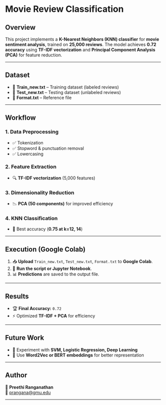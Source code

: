 # **Movie Review Classification**

## **Overview**
This project implements a **K-Nearest Neighbors (KNN) classifier** for **movie sentiment analysis**, trained on **25,000 reviews**. The model achieves **0.72 accuracy** using **TF-IDF vectorization** and **Principal Component Analysis (PCA)** for feature reduction.

---

## **Dataset**
- 📂 **Train_new.txt** – Training dataset (labeled reviews)  
- 📂 **Test_new.txt** – Testing dataset (unlabeled reviews)  
- 📂 **Format.txt** – Reference file  

---

## **Workflow**
### **1. Data Preprocessing**
- ✅ Tokenization
- ✅ Stopword & punctuation removal
- ✅ Lowercasing

### **2. Feature Extraction**
- 🔍 **TF-IDF vectorization** (5,000 features)

### **3. Dimensionality Reduction**
- 📉 **PCA (50 components)** for improved efficiency

### **4. KNN Classification**
- 🎯 Best accuracy (**0.75 at k=12, 14**)

---

## **Execution (Google Colab)**
1. 📥 **Upload** `Train_new.txt`, `Test_new.txt`, `Format.txt` to **Google Colab**.  
2. 🏃 **Run the script or Jupyter Notebook**.  
3. 📊 **Predictions** are saved to the output file.  

---

## **Results**
- 🏆 **Final Accuracy:** `0.72`  
- ⚡ Optimized **TF-IDF + PCA** for efficiency  

---

## **Future Work**
- 🔬 Experiment with **SVM, Logistic Regression, Deep Learning**  
- 🤖 Use **Word2Vec or BERT embeddings** for better representation  

---

## **Author**
👤 **Preethi Ranganathan**  
📧 [prangana@gmu.edu](mailto:prangana@gmu.edu)  

---



